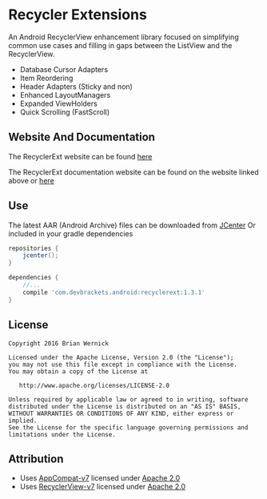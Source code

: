 Recycler Extensions
============
An Android RecyclerView enhancement library focused on simplifying
common use cases and filling in gaps between the ListView and the
RecyclerView.

 * Database Cursor Adapters
 * Item Reordering
 * Header Adapters (Sticky and non)
 * Enhanced LayoutManagers
 * Expanded ViewHolders
 * Quick Scrolling (FastScroll)


Website And Documentation
-------
The RecyclerExt website can be found [here][Website]


The RecyclerExt documentation website can be found on the website linked above or [here][Java Doc]


Use
-------
The latest AAR (Android Archive) files can be downloaded from [JCenter][JCenter]
Or included in your gradle dependencies

```gradle
repositories {
    jcenter();
}

dependencies {
    //...
    compile 'com.devbrackets.android:recyclerext:1.3.1'
}
```


License
-------

    Copyright 2016 Brian Wernick

    Licensed under the Apache License, Version 2.0 (the "License");
    you may not use this file except in compliance with the License.
    You may obtain a copy of the License at

       http://www.apache.org/licenses/LICENSE-2.0

    Unless required by applicable law or agreed to in writing, software
    distributed under the License is distributed on an "AS IS" BASIS,
    WITHOUT WARRANTIES OR CONDITIONS OF ANY KIND, either express or implied.
    See the License for the specific language governing permissions and
    limitations under the License.


Attribution
-----------
* Uses [AppCompat-v7](http://developer.android.com/tools/support-library/features.html#v7-appcompat) licensed under [Apache 2.0][Apache 2.0]
* Uses [RecyclerView-v7](http://developer.android.com/tools/support-library/features.html#v7-recyclerview) licensed under [Apache 2.0][Apache 2.0]


 [JCenter]: https://bintray.com/brianwernick/maven/RecyclerExt/view#files
 [Website]: http://devbrackets.com/dev/libs/recyclerext.html
 [Java Doc]: http://devbrackets.com/dev/libs/docs/recyclerext/1.1.0/index.html
 [Apache 2.0]: https://opensource.org/licenses/Apache-2.0
